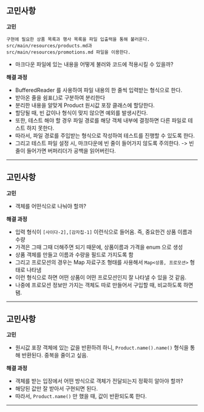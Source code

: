 ## 고민사항

**고민** 
~~~
구현에 필요한 상품 목록과 행사 목록을 파일 입출력을 통해 불러온다.
src/main/resources/products.md과 
src/main/resources/promotions.md 파일을 이용한다.
~~~
* 마크다운 파일에 있는 내용을 어떻게 불러와 코드에 적용시킬 수 있을까?

**해결 과정** 
* BufferedReader 를 사용하여 파일 내용의 한 줄씩 입력받는 형식으로 한다.
* 받아온 줄을 쉼표(,)로 구분하여 분리한다
* 분리한 내용을 알맞게 Product 원시값 포장 클래스에 할당한다.
* 할당될 때, 빈 값이나 형식이 맞지 않으면 예외를 발생시킨다.
* 또한, 테스트 해야 할 경우 파일 경로를 해당 객체 내부에 결정하면 다른 파일로 테스트 하지 못한다.
* 따라서, 파일 경로를 주입받는 형식으로 작성하여 테스트를 진행할 수 있도록 한다.
* 그리고 테스트 파일 설정 시, 마크다운에 빈 줄이 들어가지 않도록 주의한다. -> 빈 줄이 들어가면 버퍼리더가 공백을 읽어버린다.

----

## 고민사항

**고민**
* 객체를 어떤식으로 나눠야 할까?

**해결 과정**
* 입력 형식이 ``[사이다-2],[감자칩-1]`` 이런식으로 들어옴. 즉, 중요한건 상품 이름과 수량
* 가격은 그때 그때 더해주면 되기 때문에, 상품이름과 가격을 enum 으로 생성
* 상품 객체를 만들고 이름과 수량을 필드로 가지도록 함
* 그리고 프로모션의 경우는 Map 자료구조 형태를 사용해서 ``Map<상품, 프로모션>`` 형태로 나타냄
* 이런 형식으로 하면 어떤 상품이 어떤 프로모션인지 잘 나타낼 수 있을 것 같음.
* 나중에 프로모션 정보만 가지는 객체도 따로 만들어서 구입할 때, 비교하도록 하면 됌.
----

## 고민사항

**고민**
* 원시값 포장 객체에 있는 값을 반환하려 하니, ``Product.name().name()`` 형식을 통해 반환된다. 중복을 줄이고 싶음. 

**해결 과정**
* 객체를 받는 입장에서 어떤 방식으로 객체가 전달되는지 정확히 알아야 할까?
* 해당된 값만 잘 받아서 구현되면 된다.
* 따라서, ``Product.name()`` 만 했을 때, 값이 반환되도록 한다.

----
